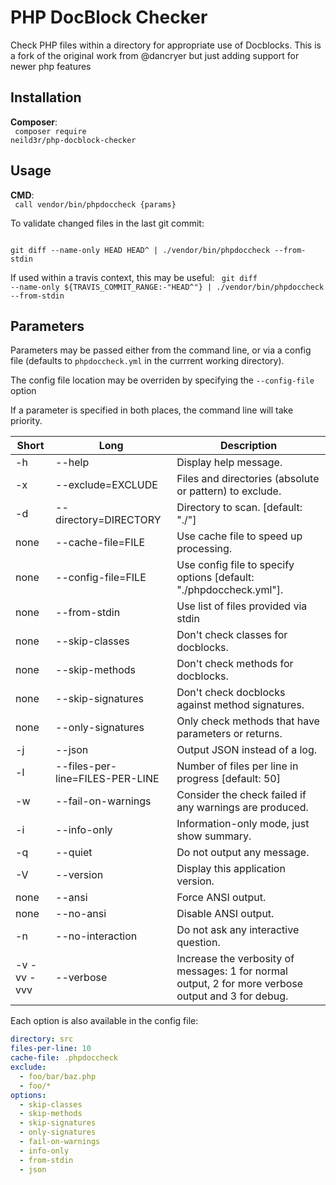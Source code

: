 # PHP DocBlock Checker
Check PHP files within a directory for appropriate use of Docblocks. This is a fork of the original work from @dancryer but just adding support for newer php features

## Installation
**Composer**:<br>
<code>
composer require neild3r/php-docblock-checker
</code>

## Usage
**CMD**:<br>
<code>
call vendor/bin/phpdoccheck {params}
</code>

To validate changed files in the last git commit:

<code>
git diff --name-only HEAD HEAD^ | ./vendor/bin/phpdoccheck --from-stdin
</code>

If used within a travis context, this may be useful:
<code>
git diff --name-only ${TRAVIS_COMMIT_RANGE:-"HEAD^"} | ./vendor/bin/phpdoccheck --from-stdin
</code>

## Parameters

Parameters may be passed either from the command line, or via a config file (defaults to `phpdoccheck.yml` in the currrent working directory).

The config file location may be overriden by specifying the `--config-file` option

If a parameter is specified in both places, the command line will take priority.

Short | Long | Description
------------ | ------------- | -----------
-h | --help | Display help message.
-x | --exclude=EXCLUDE | Files and directories (absolute or pattern) to exclude.
-d | --directory=DIRECTORY | Directory to scan. [default: "./"]
none | --cache-file=FILE | Use cache file to speed up processing.
none | --config-file=FILE | Use config file to specify options [default: "./phpdoccheck.yml"].
none | --from-stdin | Use list of files provided via stdin
none | --skip-classes | Don't check classes for docblocks.
none | --skip-methods | Don't check methods for docblocks.
none | --skip-signatures | Don't check docblocks against method signatures.
none | --only-signatures | Only check methods that have parameters or returns.
-j | --json | Output JSON instead of a log.
-l | --files-per-line=FILES-PER-LINE | Number of files per line in progress [default: 50]
-w | --fail-on-warnings | Consider the check failed if any warnings are produced.
-i | --info-only | Information-only mode, just show summary.
-q | --quiet | Do not output any message.
-V | --version | Display this application version.
none | --ansi | Force ANSI output.
none | --no-ansi | Disable ANSI output.
-n | --no-interaction | Do not ask any interactive question.
-v -vv -vvv | --verbose | Increase the verbosity of messages: 1 for normal output, 2 for more verbose output and 3 for debug.

Each option is also available in the config file:

```yaml
directory: src
files-per-line: 10
cache-file: .phpdoccheck
exclude:
  - foo/bar/baz.php
  - foo/*
options:
  - skip-classes
  - skip-methods
  - skip-signatures
  - only-signatures
  - fail-on-warnings
  - info-only
  - from-stdin
  - json
```

